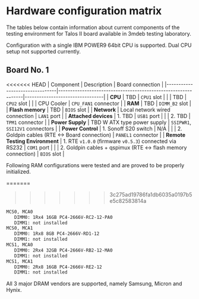 # Hardware configuration matrix

The tables below contain information about current components of the testing
environment for Talos II board available in 3mdeb testing laboratory.

Configuration with a single IBM POWER9 64bit CPU is supported.
Dual CPU setup not supported currently.

## Board No. 1

<<<<<<< HEAD
| Component                      | Description                                                   | Board connection                |
|--------------------------------|---------------------------------------------------------------|---------------------------------|
| **CPU**                        | TBD                                                           | `CPU1` slot                     |
|                                | TBD                                                           | `CPU2` slot                     |
|                                | CPU Cooler                                                    | `CPU_FAN1` connector            |
| **RAM**                        | TBD                                                           | `DIMM_B2` slot                  |
| **Flash memory**               | TBD                                                           | `BIOS` slot                     |
| **Network**                    | Local network wired connection                                | `LAN1` port                     |
| **Attached devices**           | 1. TBD                                                        | `USB1` port                     |
|                                | 2. TBD                                                        | `TPM1` connector                |
| **Power Supply**               | TBD W ATX type power supply                                   | `SSIPWR1`, `SSI12V1` connectors |
| **Power Control**              | 1. Sonoff S20 switch                                          | N/A                             |
|                                | 2. Goldpin cables (RTE <-> Board connection)                  | `PANEL1` connector              |
| **Remote Testing Environment** | 1. RTE `v1.0.0` (firmware `v0.5.3`) connected via RS232       | `COM1` port                     |
|                                | 2. Goldpin cables + qspimux (RTE <-> flash memory connection) | `BIOS` slot                     |

Following RAM configurations were tested and are proved to be properly
initialized.

=======
>>>>>>> 3c275ad19786fa1db6035a0197b5e5c82583814a
```bash
MCS0, MCA0
   DIMM0: 1Rx4 16GB PC4-2666V-RC2-12-PA0
   DIMM1: not installed
MCS0, MCA1
   DIMM0: 1Rx8 8GB PC4-2666V-RD1-12
   DIMM1: not installed
MCS1, MCA0
   DIMM0: 2Rx4 32GB PC4-2666V-RB2-12-MA0
   DIMM1: not installed
MCS1, MCA1
   DIMM0: 2Rx8 16GB PC4-2666V-RE2-12
   DIMM1: not installed
```

All 3 major DRAM vendors are supported, namely Samsung, Micron and Hynix.